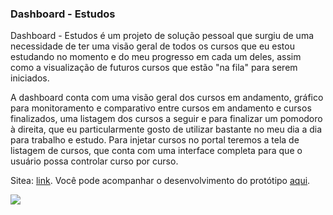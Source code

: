### Dashboard - Estudos

Dashboard - Estudos é um projeto de solução pessoal que surgiu de uma necessidade de ter uma visão geral de todos os cursos que eu estou estudando no momento e do meu progresso em cada um deles, assim como a visualização de futuros cursos que estão "na fila" para serem iniciados.

A dashboard conta com uma visão geral dos cursos em andamento, gráfico para monitoramento e comparativo entre cursos em andamento e cursos finalizados, uma listagem dos cursos a seguir e para finalizar um pomodoro à direita, que eu particularmente gosto de utilizar bastante no meu dia a dia para trabalho e estudo. Para injetar cursos no portal teremos a tela de listagem de cursos, que conta com uma interface completa para que o usuário possa controlar curso por curso.


Sitea: [link](https://dashboard-estudos-dd513.firebaseapp.com/dashboard).
Você pode acompanhar o desenvolvimento do protótipo [aqui](https://www.figma.com/proto/VohhC2VfpnLN8cKZ2rwPqh/Dashboard---Estudos?type=design&node-id=1-26&t=9VmXMfUghb0ijkxf-0&scaling=contain&page-id=0%3A1&starting-point-node-id=1%3A26).

![](https://komarev.com/ghpvc/?username=milenahas&label=Views&color=ff69b4)